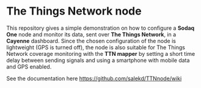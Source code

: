 # The Things Network node

This repository gives a simple demonstration on how to configure a **Sodaq One** node and monitor its data, sent over **The Things Network**, in a **Cayenne** dashboard. Since the chosen configuration of the node is lightweight (GPS is turned off), the node is also suitable for The Things Network coverage monitoring with the **TTN mapper** by setting a short time delay between sending signals and using a smartphone with mobile data and GPS enabled.

See the documentation here https://github.com/salekd/TTNnode/wiki
